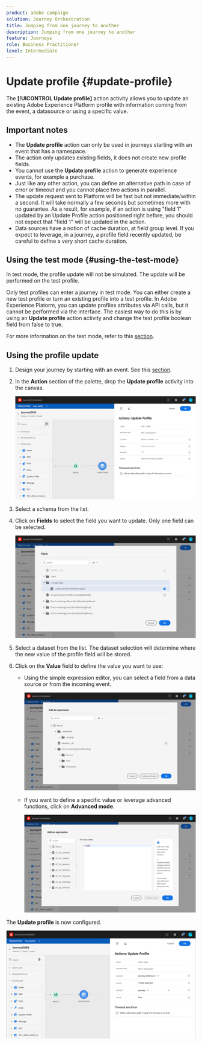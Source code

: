 ```yaml
---
product: adobe campaign
solution: Journey Orchestration
title: Jumping from one journey to another
description: Jumping from one journey to another
feature: Journeys
role: Business Practitioner
level: Intermediate
---
```


# Update profile {#update-profile}

The **[!UICONTROL Update profile]** action activity allows you to update an existing Adobe Experience Platform profile with information coming from the event, a datasource or using a specific value.

## Important notes

* The **Update profile** action can only be used in journeys starting with an event that has a namespace.
* The action only updates existing fields, it does not create new profile fields.
* You cannot use the **Update profile** action to generate experience events, for example a purchase.
* Just like any other action, you can define an alternative path in case of error or timeout and you cannot place two actions in parallel.
* The update request sent to Platform will be fast but not immediate/within a second. It will take normally a few seconds but sometimes more with no guarantee. As a result, for example, if an action is using "field 1" updated by an Update Profile action positioned right before, you should not expect that "field 1" will be updated in the action.
* Data sources have a notion of cache duration, at field group level. If you expect to leverage, in a journey, a profile field recently updated, be careful to define a very short cache duration.

## Using the test mode {#using-the-test-mode}

In test mode, the profile update will not be simulated. The update will be performed on the test profile. 

Only test profiles can enter a journey in test mode. You can either create a new test profile or turn an existing profile into a test profile. In Adobe Experience Platorm, you can update profiles attributes via API calls, but it cannot be performed via the interface. The easiest way to do this is by using an **Update profile** action activity and change the test profile boolean field from false to true.

For more information on the test mode, refer to this [section](../building-journeys/testing-the-journey.md).

## Using the profile update

1. Design your journey by starting with an event. See this [section](../building-journeys/journey.md).

1. In the **Action** section of the palette, drop the **Update profile** activity into the canvas.

   ![](../assets/profileupdate0.png)

1. Select a schema from the list.

1. Click on **Fields** to select the field you want to update. Only one field can be selected.

   ![](../assets/profileupdate2.png)

1. Select a dataset from the list. The dataset selection will determine where the new value of the profile field will be stored.

1. Click on the **Value** field to define the value you want to use:

   * Using the simple expression editor, you can select a field from a data source or from the incoming event.

      ![](../assets/profileupdate4.png)

   * If you want to define a specific value or leverage advanced functions, click on **Advanced mode**.

      ![](../assets/profileupdate3.png)

The **Update profile** is now configured.

![](../assets/profileupdate1.png)
